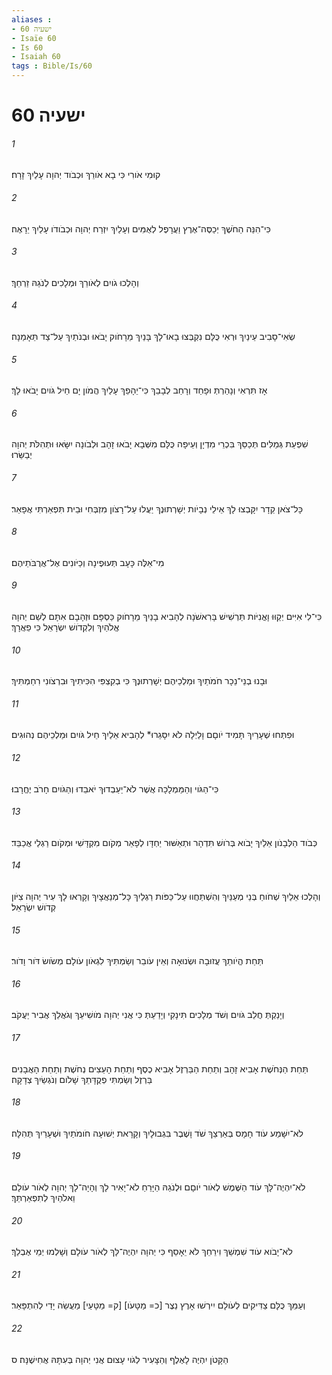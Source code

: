 ```yaml
---
aliases : 
- ישעיה 60
- Isaïe 60
- Is 60
- Isaiah 60
tags : Bible/Is/60
---
```


# ישעיה 60

###### 1
קוּמִי אֹורִי כִּי בָא אֹורֵךְ וּכְבֹוד יְהוָה עָלַיִךְ זָרָח׃
###### 2
כִּי־הִנֵּה הַחֹשֶׁךְ יְכַסֶּה־אֶרֶץ וַעֲרָפֶל לְאֻמִּים וְעָלַיִךְ יִזְרַח יְהוָה וּכְבֹודֹו עָלַיִךְ יֵרָאֶה׃
###### 3
וְהָלְכוּ גֹויִם לְאֹורֵךְ וּמְלָכִים לְנֹגַהּ זַרְחֵךְ׃
###### 4
שְׂאִי־סָבִיב עֵינַיִךְ וּרְאִי כֻּלָּם נִקְבְּצוּ בָאוּ־לָךְ בָּנַיִךְ מֵרָחֹוק יָבֹאוּ וּבְנֹתַיִךְ עַל־צַד תֵּאָמַנָה׃
###### 5
אָז תִּרְאִי וְנָהַרְתְּ וּפָחַד וְרָחַב לְבָבֵךְ כִּי־יֵהָפֵךְ עָלַיִךְ הֲמֹון יָם חֵיל גֹּויִם יָבֹאוּ לָךְ׃
###### 6
שִׁפְעַת גְּמַלִּים תְּכַסֵּךְ בִּכְרֵי מִדְיָן וְעֵיפָה כֻּלָּם מִשְּׁבָא יָבֹאוּ זָהָב וּלְבֹונָה יִשָּׂאוּ וּתְהִלֹּת יְהוָה יְבַשֵּׂרוּ׃
###### 7
כָּל־צֹאן קֵדָר יִקָּבְצוּ לָךְ אֵילֵי נְבָיֹות יְשָׁרְתוּנֶךְ יַעֲלוּ עַל־רָצֹון מִזְבְּחִי וּבֵית תִּפְאַרְתִּי אֲפָאֵר׃
###### 8
מִי־אֵלֶּה כָּעָב תְּעוּפֶינָה וְכַיֹּונִים אֶל־אֲרֻבֹּתֵיהֶם׃
###### 9
כִּי־לִי אִיִּים יְקַוּוּ וָאֳנִיֹּות תַּרְשִׁישׁ בָּרִאשֹׁנָה לְהָבִיא בָנַיִךְ מֵרָחֹוק כַּסְפָּם וּזְהָבָם אִתָּם לְשֵׁם יְהוָה אֱלֹהַיִךְ וְלִקְדֹושׁ יִשְׂרָאֵל כִּי פֵאֲרָךְ׃
###### 10
וּבָנוּ בְנֵי־נֵכָר חֹמֹתַיִךְ וּמַלְכֵיהֶם יְשָׁרְתוּנֶךְ כִּי בְקִצְפִּי הִכִּיתִיךְ וּבִרְצֹונִי רִחַמְתִּיךְ׃
###### 11
וּפִתְּחוּ שְׁעָרַיִךְ תָּמִיד יֹוםָם וָלַיְלָה לֹא יִסָּגֵרוּ* לְהָבִיא אֵלַיִךְ חֵיל גֹּויִם וּמַלְכֵיהֶם נְהוּגִים׃
###### 12
כִּי־הַגֹּוי וְהַמַּמְלָכָה אֲשֶׁר לֹא־יַעַבְדוּךְ יֹאבֵדוּ וְהַגֹּויִם חָרֹב יֶחֱרָבוּ׃
###### 13
כְּבֹוד הַלְּבָנֹון אֵלַיִךְ יָבֹוא בְּרֹושׁ תִּדְהָר וּתְאַשּׁוּר יַחְדָּו לְפָאֵר מְקֹום מִקְדָּשִׁי וּמְקֹום רַגְלַי אֲכַבֵּד׃
###### 14
וְהָלְכוּ אֵלַיִךְ שְׁחֹוחַ בְּנֵי מְעַנַּיִךְ וְהִשְׁתַּחֲווּ עַל־כַּפֹּות רַגְלַיִךְ כָּל־מְנַאֲצָיִךְ וְקָרְאוּ לָךְ עִיר יְהוָה צִיֹּון קְדֹושׁ יִשְׂרָאֵל׃
###### 15
תַּחַת הֱיֹותֵךְ עֲזוּבָה וּשְׂנוּאָה וְאֵין עֹובֵר וְשַׂמְתִּיךְ לִגְאֹון עֹולָם מְשֹׂושׂ דֹּור וָדֹור׃
###### 16
וְיָנַקְתְּ חֲלֵב גֹּויִם וְשֹׁד מְלָכִים תִּינָקִי וְיָדַעַתְּ כִּי אֲנִי יְהוָה מֹושִׁיעֵךְ וְגֹאֲלֵךְ אֲבִיר יַעֲקֹב׃
###### 17
תַּחַת הַנְּחֹשֶׁת אָבִיא זָהָב וְתַחַת הַבַּרְזֶל אָבִיא כֶסֶף וְתַחַת הָעֵצִים נְחֹשֶׁת וְתַחַת הָאֲבָנִים בַּרְזֶל וְשַׂמְתִּי פְקֻדָּתֵךְ שָׁלֹום וְנֹגְשַׂיִךְ צְדָקָה׃
###### 18
לֹא־יִשָּׁמַע עֹוד חָמָס בְּאַרְצֵךְ שֹׁד וָשֶׁבֶר בִּגְבוּלָיִךְ וְקָרָאת יְשׁוּעָה חֹומֹתַיִךְ וּשְׁעָרַיִךְ תְּהִלָּה׃
###### 19
לֹא־יִהְיֶה־לָּךְ עֹוד הַשֶּׁמֶשׁ לְאֹור יֹוםָם וּלְנֹגַהּ הַיָּרֵחַ לֹא־יָאִיר לָךְ וְהָיָה־לָךְ יְהוָה לְאֹור עֹולָם וֵאלֹהַיִךְ לְתִפְאַרְתֵּךְ׃
###### 20
לֹא־יָבֹוא עֹוד שִׁמְשֵׁךְ וִירֵחֵךְ לֹא יֵאָסֵף כִּי יְהוָה יִהְיֶה־לָּךְ לְאֹור עֹולָם וְשָׁלְמוּ יְמֵי אֶבְלֵךְ׃
###### 21
וְעַמֵּךְ כֻּלָּם צַדִּיקִים לְעֹולָם יִירְשׁוּ אָרֶץ נֵצֶר [כ= מַטָּעֹו] [ק= מַטָּעַי] מַעֲשֵׂה יָדַי לְהִתְפָּאֵר׃
###### 22
הַקָּטֹן יִהְיֶה לָאֶלֶף וְהַצָּעִיר לְגֹוי עָצוּם אֲנִי יְהוָה בְּעִתָּהּ אֲחִישֶׁנָּה׃ ס

